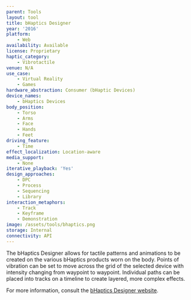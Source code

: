 ```yaml
---
parent: Tools
layout: tool
title: bHaptics Designer
year: '2016'
platform:
    - Web
availability: Available
license: Proprietary
haptic_category:
    - Vibrotactile
venue: N/A
use_case:
    - Virtual Reality
    - Games
hardware_abstraction: Consumer (bHaptic Devices)
device_names:
    - bHaptics Devices
body_position:
    - Torso
    - Arms
    - Face
    - Hands
    - Feet
driving_feature:
    - Time
effect_localization: Location-aware
media_support:
    - None
iterative_playback: 'Yes'
design_approaches:
    - DPC
    - Process
    - Sequencing
    - Library
interaction_metaphors:
    - Track
    - Keyframe
    - Demonstration
image: /assets/tools/bhaptics.png
storage: Internal
connectivity: API
---
```

The bHaptics Designer allows for tactile patterns and animations to be created on the various bHaptics products worn on the body.
Points of vibration can be set to move across the grid of the selected device with intensity changing from waypoint to waypoint.
Individual paths can be placed into tracks on a timeline to create layered, more complex effects.

For more information, consult the [bHaptics Designer website](https://designer.bhaptics.com/).
